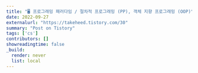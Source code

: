 ```yaml
---
title: "🖥️ 프로그래밍 패러다임 / 절차적 프로그래밍 (PP), 객체 지향 프로그래밍 (OOP)"
date: 2022-09-27
externalurl: "https://takeheed.tistory.com/30"
summary: "Post on Tistory"
tags: ['cs']
contributors: []
showreadingtime: false
_build:
  render: never
  list: local
---
```

